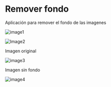 # Remover fondo
Aplicación para remover el fondo de las imagenes

![image1](https://github.com/MixDark/RemoverFondo/assets/151795541/7c72ad44-778c-42ae-8c90-369078e3a10b)

![Image2](https://github.com/MixDark/RemoverFondo/assets/151795541/5722cbda-24a2-4eb5-856a-6862f09e87fa)

Imagen original

![image3](https://github.com/MixDark/RemoverFondo/assets/151795541/58af7590-ba82-444f-a54e-258e7602cafa)

Imagen sin fondo

![image4](https://github.com/MixDark/RemoverFondo/assets/151795541/53e2aa08-8aa9-469c-8a4a-2a2e34e9a228)
